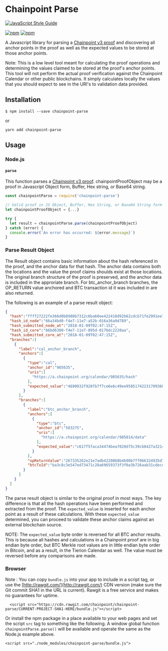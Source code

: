 # Chainpoint Parse

[![JavaScript Style Guide](https://cdn.rawgit.com/feross/standard/master/badge.svg)](https://github.com/feross/standard)

[![npm](https://img.shields.io/npm/l/chainpoint-parse.svg)](https://www.npmjs.com/package/chainpoint-parse)
[![npm](https://img.shields.io/npm/v/chainpoint-parse.svg)](https://www.npmjs.com/package/chainpoint-parse)

A Javascript library for parsing a [Chainpoint v3 proof](https://chainpoint.org/) and discovering all anchor points in the proof as well as the expected values to be stored at those anchor points.

Note: This is a low level tool meant for calculating the proof operations and determining the values claimed to be stored at the proof's anchor points. This tool will not perform the actual proof verification against the Chainpoint
Calendar or other public blockchains. It simply calculates locally the values
that you should expect to see in the URI's to validation data provided.

## Installation

```
$ npm install --save chainpoint-parse
```

or

```
yarn add chainpoint-parse
```

## Usage

### Node.js

#### `parse`

This function parses a [Chainpoint v3 proof](https://chainpoint.org/). chainpointProofObject may be a proof in Javascript Object form, Buffer, Hex string, or Base64 string.

```js
const chainpointParse = require('chainpoint-parse')

// Valid proof in JS Object, Buffer, Hex String, or Base64 String form
let chainpointProofObject = {...} 

try {
  let result = chainpointParse.parse(chainpointProofObject)
} catch (error) {
  console.error(`An error has occurred: ${error.message}`)
}
```

### Parse Result Object

The Result object contains basic information about the hash referenced in the proof, and the anchor data for that hash. The anchor data contains both the locations and the value the proof claims shoulds exist at those locations. The original branch structure of the proof is preserved, and the anchor data is included in the approriate branch. For btc_anchor_branch branches, the OP_RETURN value anchored and BTC transaction id it was included in are also returned.

The following is an example of a parse result object: 
```json
{  
  "hash":"ffff27222fe366d0b8988b7312c6ba60ee422418d92b62cdcb71fe2991ee7391",
  "hash_id_node":"66a34bd0-f4e7-11e7-a52b-016a36a9d789",
  "hash_submitted_node_at":"2018-01-09T02:47:15Z",
  "hash_id_core":"66bd6380-f4e7-11e7-895d-0176dc2220aa",
  "hash_submitted_core_at":"2018-01-09T02:47:15Z",
  "branches":[  
    {  
      "label":"cal_anchor_branch",
      "anchors":[  
        {  
          "type":"cal",
          "anchor_id":"985635",
          "uris":[  
            "https://a.chainpoint.org/calendar/985635/hash"
          ],
          "expected_value":"4690932f928fb7f7ce6e6c49ee95851742231709360be28b7ce2af7b92cfa95b"
        }
      ],
      "branches":[  
        {  
          "label":"btc_anchor_branch",
          "anchors":[  
            {  
              "type":"btc",
              "anchor_id":"503275",
              "uris":[  
                "https://a.chainpoint.org/calendar/985814/data"
              ],
              "expected_value":"c617f5faca34474bea7020d75c39cb8427a32145f9646586ecb9184002131ad9"
            }
          ],
          "opReturnValue":"267335262e21e7adb4220068b4b90b7ff066324935d7f61ceab2a64080b06b1b",
          "btcTxId":"ba3c8c3e547ed73471c28a69659373f3f0a3b726aab31cdecd14513d9c581f1e"
        }
      ]
    }
  ]
}
```

The parse result object is similar to the original proof in most ways. The key difference is that all the hash operations have been performed and extracted from the proof. The `expected_value` is inserted for each anchor point as a result of these calculations. With these `expected_value` determined, you can proceed to validate these anchor claims against an external blockchain source.

NOTE: The `expected_value` byte order is reversed for all BTC anchor results. This is because all hashes and calculations in a Chainpoint proof are in big endian byte order, but BTC Merkle root values are in little endian byte order in Bitcoin, and as a result, in the Tierion Calendar as well. The value must be reversed before any comparisons are made.


### Browser

Note : You can copy `bundle.js` into your app to include in a script tag, or use the [http://rawgit.com/](http://rawgit.com/) CDN version (make sure the Git commit SHA1 in the URL is current). Rawgit is a free service and makes no guarantees for uptime.

```
  <script src="https://cdn.rawgit.com/chainpoint/chainpoint-parse/CURRENT-PROJECT-SHA1-HERE/bundle.js"></script>

```

Or install the npm package in a place available to your web pages and set the script `src` tag to something like the following. A window global function `chainpointParse.parse()` will be available and operate the same as the Node.js example above.


```
<script src="./node_modules/chainpoint-parse/bundle.js">

```

